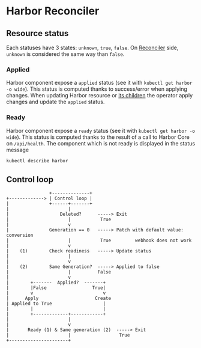 # Harbor Reconciler

## Resource status

Each statuses have 3 states: `unknown`, `true`, `false`.
On [Reconciler](#control-loop) side, `unknown` is considered the same way than `false`.

### Applied

Harbor component expose a `applied` status (see it with `kubectl get harbor -o wide`). This status is computed thanks to success/error when applying changes. When updating Harbor resource or [its children](https://kubernetes.io/docs/concepts/workloads/controllers/garbage-collection/#owners-and-dependents) the operator apply changes and update the `applied` status.

### Ready

Harbor component expose a `ready` status (see it with `kubectl get harbor -o wide`). This status is computed thanks to the result of a call to Harbor Core on  `/api/health`.
The component which is not ready is displayed in the status message

```bash
kubectl describe harbor
```

## Control loop

```text
                +--------------+
+-------------> | Control loop |
|               +------+-------+
|                      |
|                   Deleted?      -----> Exit
|                      |           True
|                      v
|               Generation == 0   -----> Patch with default value: conversion
|                      |           True         webhook does not work
|                      v
|    (1)        Check readiness   -----> Update status
|                      |
|                      v
|    (2)        Same Generation?  -----> Applied to false
|                      |          False
|                      v
|        +-------  Applied?  -------+
|        |False                 True|
|        v                          v
|      Apply                     Create
| Applied to True                   |
|        |                          |
|        +-------------+------------+
|                      |
|                      v
|       Ready (1) & Same generation (2)  -----> Exit
|                      |                  True
+----------------------+
```
